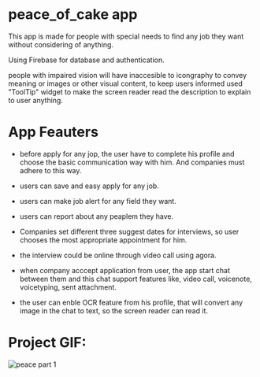 # peace_of_cake app

 This app is made for people with special needs to find any job they want without considering of anything.
 
 Using Firebase for database and authentication.
 
 people with impaired vision will have inaccesible to icongraphy to convey meaning or images or other visual content, to keep users informed used "ToolTip" widget to
 make the screen reader read the description to explain to user anything. 


# App Feauters
 - before apply for any jop, the user have to complete his profile and choose the basic communication way with him. And companies must adhere to this way.
 
 - users can save and easy apply for any job.
 
 - users can make job alert for any field they want.
 
 - users can report about any peaplem they have.

 - Companies set different three suggest dates for interviews, so user chooses the most appropriate appointment for him.

 - the interview could be online through video call using agora.
 
 - when company acccept application from user, the app start chat between them and this chat support features like, video call, voicenote, voicetyping, sent attachment.
 
 - the user can enble OCR feature from his profile, that will convert any image in the chat to text, so the screen reader can read it.

# Project GIF:

![peace part 1](https://user-images.githubusercontent.com/38336713/176332991-cc8b85e7-54d3-4abd-a667-2e2a5c6c15c6.gif)
